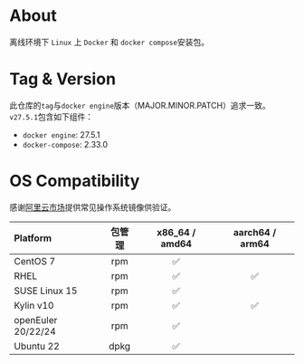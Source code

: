 # About

离线环境下 `Linux` 上 `Docker` 和 `docker compose`安装包。

# Tag & Version

此仓库的`tag`与`docker engine`版本（MAJOR.MINOR.PATCH）追求一致。`v27.5.1`包含如下组件：

* `docker engine`: 27.5.1
* `docker-compose`: 2.33.0

# OS Compatibility

感谢[阿里云市场](https://market.aliyun.com/products/57742013?page=1)提供常见操作系统镜像供验证。

| Platform           | 包管理  |   x86_64 / amd64   |  aarch64 / arm64   |
|:-------------------|:----:|:------------------:|:------------------:|
| CentOS 7           | rpm  | :white_check_mark: |                    |
| RHEL               | rpm  | :white_check_mark: | :white_check_mark: |
| SUSE Linux 15      | rpm  | :white_check_mark: |                    |
| Kylin v10          | rpm  | :white_check_mark: | :white_check_mark: |
| openEuler 20/22/24 | rpm  | :white_check_mark: |                    |
| Ubuntu 22          | dpkg | :white_check_mark: |                    |